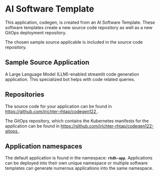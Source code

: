 # AI Software Template

This application, codegen, is created from an AI Software Template. These software templates create a new source code repository as well as a new GitOps deployment repository.

The chosen sample source applicable is included in the source code repository.

## Sample Source Application

A Large Language Model (LLM)-enabled streamlit code generation application. This specialized bot helps with code related queries.

## Repositories

The source code for your application can be found in [https://github.com/jrichter-rhtap/codegen122 ](https://github.com/jrichter-rhtap/codegen122 ).
 
The GitOps repository, which contains the Kubernetes manifests for the application can be found in 
[https://github.com/jrichter-rhtap/codegen122-gitops ](https://github.com/jrichter-rhtap/codegen122-gitops ). 

## Application namespaces 

The default application is found in the namespace: **`rhdh-app`**. Applications can be deployed into their own unique namespace or multiple software templates can generate numerous applications into the same namespace.
